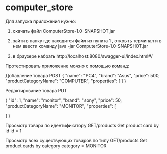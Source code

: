 # computer_store
Для запуска приложения нужно:

1. скачать файл ComputerStore-1.0-SNAPSHOT.jar

2. зайти в папку где находится файл из пункта 1 , открыть терминал и в нем ввести команду java -jar ComputerStore-1.0-SNAPSHOT.jar

3. в браузере набрать http://localhost:8080/swagger-ui/index.html#/

Протестировать приложение можно с помощью команд: 

Добавление товара
POST
{
  "name": "PC4",
  "brand": "Asus",
  "price": 500,
  "productCategoryName": "COMPUTER",
  "properties": [
  ]
}

Редактирование товара
PUT

{
  "id": 1,
  "name": "monitor",
  "brand": "sony",
  "price": 50,
  "productCategoryName": "MONITOR",
  "properties": [

  ]
}

Просмотр товара по идентификатору
GET/products
Get product card by id
id = 1

Просмотр всех существующих товаров по типу
GET/products
Get product cards by category
category = MONITOR
